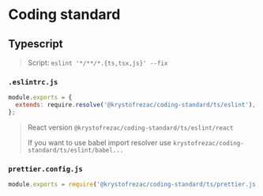 # Coding standard
## Typescript
> Script: `eslint '*/**/*.{ts,tsx,js}' --fix`
### `.eslintrc.js`
```js
module.exports = {
  extends: require.resolve('@krystofrezac/coding-standard/ts/eslint'),
};
```
> React version `@krystofrezac/coding-standard/ts/eslint/react` 
>
> If you want to use babel import resolver use `krystofrezac/coding-standard/ts/eslint/babel...`

### `prettier.config.js`
```js
module.exports = require('@krystofrezac/coding-standard/ts/prettier.js');
```